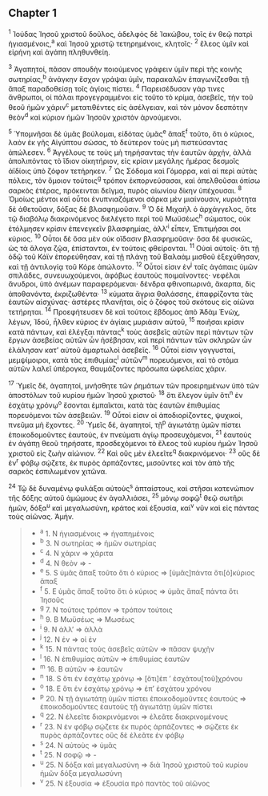 ## Chapter 1

<sup>1</sup> Ἰούδας Ἰησοῦ χριστοῦ δοῦλος, ἀδελφὸς δὲ Ἰακώβου, τοῖς ἐν θεῷ πατρὶ ἡγιασμένοις,<sup>a</sup> καὶ Ἰησοῦ χριστῷ τετηρημένοις, κλητοῖς·
<sup>2</sup> ἔλεος ὑμῖν καὶ εἰρήνη καὶ ἀγάπη πληθυνθείη.

<sup>3</sup> Ἀγαπητοί, πᾶσαν σπουδὴν ποιούμενος γράφειν ὑμῖν περὶ τῆς κοινῆς σωτηρίας,<sup>b</sup> ἀνάγκην ἔσχον γράψαι ὑμῖν, παρακαλῶν ἐπαγωνίζεσθαι τῇ ἅπαξ παραδοθείσῃ τοῖς ἁγίοις πίστει.
<sup>4</sup> Παρεισέδυσαν γάρ τινες ἄνθρωποι, οἱ πάλαι προγεγραμμένοι εἰς τοῦτο τὸ κρίμα, ἀσεβεῖς, τὴν τοῦ θεοῦ ἡμῶν χάριν<sup>c</sup> μετατιθέντες εἰς ἀσέλγειαν, καὶ τὸν μόνον δεσπότην θεὸν<sup>d</sup> καὶ κύριον ἡμῶν Ἰησοῦν χριστὸν ἀρνούμενοι.

<sup>5</sup> Ὑπομνῆσαι δὲ ὑμᾶς βούλομαι, εἰδότας ὑμᾶς<sup>e</sup> ἅπαξ<sup>f</sup> τοῦτο, ὅτι ὁ κύριος, λαὸν ἐκ γῆς Αἰγύπτου σώσας, τὸ δεύτερον τοὺς μὴ πιστεύσαντας ἀπώλεσεν.
<sup>6</sup> Ἀγγέλους τε τοὺς μὴ τηρήσαντας τὴν ἑαυτῶν ἀρχήν, ἀλλὰ ἀπολιπόντας τὸ ἴδιον οἰκητήριον, εἰς κρίσιν μεγάλης ἡμέρας δεσμοῖς ἀϊδίοις ὑπὸ ζόφον τετήρηκεν.
<sup>7</sup> Ὡς Σόδομα καὶ Γόμορρα, καὶ αἱ περὶ αὐτὰς πόλεις, τὸν ὅμοιον τούτοις<sup>g</sup> τρόπον ἐκπορνεύσασαι, καὶ ἀπελθοῦσαι ὀπίσω σαρκὸς ἑτέρας, πρόκεινται δεῖγμα, πυρὸς αἰωνίου δίκην ὑπέχουσαι.
<sup>8</sup> Ὁμοίως μέντοι καὶ οὗτοι ἐνυπνιαζόμενοι σάρκα μὲν μιαίνουσιν, κυριότητα δὲ ἀθετοῦσιν, δόξας δὲ βλασφημοῦσιν.
<sup>9</sup> Ὁ δὲ Μιχαὴλ ὁ ἀρχάγγελος, ὅτε τῷ διαβόλῳ διακρινόμενος διελέγετο περὶ τοῦ Μωϋσέως<sup>h</sup> σώματος, οὐκ ἐτόλμησεν κρίσιν ἐπενεγκεῖν βλασφημίας, ἀλλ’<sup>i</sup> εἶπεν, Ἐπιτιμήσαι σοι κύριος.
<sup>10</sup> Οὗτοι δὲ ὅσα μὲν οὐκ οἴδασιν βλασφημοῦσιν· ὅσα δὲ φυσικῶς, ὡς τὰ ἄλογα ζῷα, ἐπίστανται, ἐν τούτοις φθείρονται.
<sup>11</sup> Οὐαὶ αὐτοῖς· ὅτι τῇ ὁδῷ τοῦ Κάϊν ἐπορεύθησαν, καὶ τῇ πλάνῃ τοῦ Βαλαὰμ μισθοῦ ἐξεχύθησαν, καὶ τῇ ἀντιλογίᾳ τοῦ Κόρε ἀπώλοντο.
<sup>12</sup> Οὗτοί εἰσιν ἐν<sup>j</sup> ταῖς ἀγάπαις ὑμῶν σπιλάδες, συνευωχούμενοι, ἀφόβως ἑαυτοὺς ποιμαίνοντες· νεφέλαι ἄνυδροι, ὑπὸ ἀνέμων παραφερόμεναι· δένδρα φθινοπωρινά, ἄκαρπα, δὶς ἀποθανόντα, ἐκριζωθέντα·
<sup>13</sup> κύματα ἄγρια θαλάσσης, ἐπαφρίζοντα τὰς ἑαυτῶν αἰσχύνας· ἀστέρες πλανῆται, οἷς ὁ ζόφος τοῦ σκότους εἰς αἰῶνα τετήρηται.
<sup>14</sup> Προεφήτευσεν δὲ καὶ τούτοις ἕβδομος ἀπὸ Ἀδὰμ Ἐνώχ, λέγων, Ἰδού, ἦλθεν κύριος ἐν ἁγίαις μυριάσιν αὐτοῦ,
<sup>15</sup> ποιῆσαι κρίσιν κατὰ πάντων, καὶ ἐλέγξαι πάντας<sup>k</sup> τοὺς ἀσεβεῖς αὐτῶν περὶ πάντων τῶν ἔργων ἀσεβείας αὐτῶν ὧν ἠσέβησαν, καὶ περὶ πάντων τῶν σκληρῶν ὧν ἐλάλησαν κατ’ αὐτοῦ ἁμαρτωλοὶ ἀσεβεῖς.
<sup>16</sup> Οὗτοί εἰσιν γογγυσταί, μεμψίμοιροι, κατὰ τὰς ἐπιθυμίας<sup>l</sup> αὐτῶν<sup>m</sup> πορευόμενοι, καὶ τὸ στόμα αὐτῶν λαλεῖ ὑπέρογκα, θαυμάζοντες πρόσωπα ὠφελείας χάριν.

<sup>17</sup> Ὑμεῖς δέ, ἀγαπητοί, μνήσθητε τῶν ῥημάτων τῶν προειρημένων ὑπὸ τῶν ἀποστόλων τοῦ κυρίου ἡμῶν Ἰησοῦ χριστοῦ·
<sup>18</sup> ὅτι ἔλεγον ὑμῖν ὅτι<sup>n</sup> ἐν ἐσχάτῳ χρόνῳ<sup>o</sup> ἔσονται ἐμπαῖκται, κατὰ τὰς ἑαυτῶν ἐπιθυμίας πορευόμενοι τῶν ἀσεβειῶν.
<sup>19</sup> Οὗτοί εἰσιν οἱ ἀποδιορίζοντες, ψυχικοί, πνεῦμα μὴ ἔχοντες.
<sup>20</sup> Ὑμεῖς δέ, ἀγαπητοί, τῇ<sup>p</sup> ἁγιωτάτῃ ὑμῶν πίστει ἐποικοδομοῦντες ἑαυτούς, ἐν πνεύματι ἁγίῳ προσευχόμενοι,
<sup>21</sup> ἑαυτοὺς ἐν ἀγάπῃ θεοῦ τηρήσατε, προσδεχόμενοι τὸ ἔλεος τοῦ κυρίου ἡμῶν Ἰησοῦ χριστοῦ εἰς ζωὴν αἰώνιον.
<sup>22</sup> Καὶ οὓς μὲν ἐλεεῖτε<sup>q</sup> διακρινόμενοι·
<sup>23</sup> οὓς δὲ ἐν<sup>r</sup> φόβῳ σῴζετε, ἐκ πυρὸς ἁρπάζοντες, μισοῦντες καὶ τὸν ἀπὸ τῆς σαρκὸς ἐσπιλωμένον χιτῶνα.

<sup>24</sup> Τῷ δὲ δυναμένῳ φυλάξαι αὐτοὺς<sup>s</sup> ἀπταίστους, καὶ στῆσαι κατενώπιον τῆς δόξης αὐτοῦ ἀμώμους ἐν ἀγαλλιάσει,
<sup>25</sup> μόνῳ σοφῷ<sup>t</sup> θεῷ σωτῆρι ἡμῶν, δόξα<sup>u</sup> καὶ μεγαλωσύνη, κράτος καὶ ἐξουσία, καὶ<sup>v</sup> νῦν καὶ εἰς πάντας τοὺς αἰῶνας. Ἀμήν.

> - <sup>a</sup> 1. N ἡγιασμένοις ⇒ ἠγαπημένοις
> - <sup>b</sup> 3. N σωτηρίας ⇒ ἡμῶν σωτηρίας
> - <sup>c</sup> 4. N χάριν ⇒ χάριτα
> - <sup>d</sup> 4. N θεὸν ⇒ -
> - <sup>e</sup> 5. S ὑμᾶς ἅπαξ τοῦτο ὅτι ὁ κύριος ⇒ [ὑμᾶς]πάντα ὅτι[ὁ]κύριος ἅπαξ
> - <sup>f</sup> 5. E ὑμᾶς ἅπαξ τοῦτο ὅτι ὁ κύριος ⇒ ὑμᾶς ἅπαξ πάντα ὅτι Ἰησοῦς
> - <sup>g</sup> 7. N τούτοις τρόπον ⇒ τρόπον τούτοις
> - <sup>h</sup> 9. B Μωϋσέως ⇒ Μωσέως
> - <sup>i</sup> 9. N ἀλλ’ ⇒ ἀλλὰ
> - <sup>j</sup> 12. N ἐν ⇒ οἱ ἐν
> - <sup>k</sup> 15. N πάντας τοὺς ἀσεβεῖς αὐτῶν ⇒ πᾶσαν ψυχὴν
> - <sup>l</sup> 16. N ἐπιθυμίας αὐτῶν ⇒ ἐπιθυμίας ἑαυτῶν
> - <sup>m</sup> 16. B αὐτῶν ⇒ ἑαυτῶν
> - <sup>n</sup> 18. S ὅτι ἐν ἐσχάτῳ χρόνῳ ⇒ [ὅτι]ἐπ ’ ἐσχάτου[τοῦ]χρόνου
> - <sup>o</sup> 18. E ὅτι ἐν ἐσχάτῳ χρόνῳ ⇒ ἐπ’ ἐσχάτου χρόνου
> - <sup>p</sup> 20. N τῇ ἁγιωτάτῃ ὑμῶν πίστει ἐποικοδομοῦντες ἑαυτούς ⇒ ἐποικοδομοῦντες ἑαυτοὺς τῇ ἁγιωτάτῃ ὑμῶν πίστει
> - <sup>q</sup> 22. N ἐλεεῖτε διακρινόμενοι ⇒ ἐλεᾶτε διακρινομένους
> - <sup>r</sup> 23. N ἐν φόβῳ σῴζετε ἐκ πυρὸς ἁρπάζοντες ⇒ σῴζετε ἐκ πυρὸς ἁρπάζοντες οὓς δὲ ἐλεᾶτε ἐν φόβῳ
> - <sup>s</sup> 24. N αὐτοὺς ⇒ ὑμᾶς
> - <sup>t</sup> 25. N σοφῷ ⇒ -
> - <sup>u</sup> 25. N δόξα καὶ μεγαλωσύνη ⇒ διὰ Ἰησοῦ χριστοῦ τοῦ κυρίου ἡμῶν δόξα μεγαλωσύνη
> - <sup>v</sup> 25. N ἐξουσία ⇒ ἐξουσία πρὸ παντὸς τοῦ αἰῶνος
